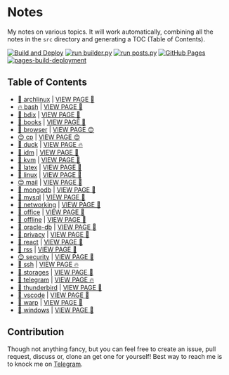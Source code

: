 # Notes

My notes on various topics. It will work automatically, combining all the notes in the `src` directory and generating a TOC (Table of Contents).

[![Build and Deploy](https://github.com/SharafatKarim/notes/actions/workflows/action.yml/badge.svg)](https://github.com/SharafatKarim/notes/actions/workflows/action.yml)
[![run builder.py](https://github.com/SharafatKarim/notes/actions/workflows/action.yml/badge.svg)](https://github.com/SharafatKarim/notes/actions/workflows/action.yml)
[![run posts.py](https://github.com/SharafatKarim/notes/actions/workflows/posts.yml/badge.svg)](https://github.com/SharafatKarim/notes/actions/workflows/posts.yml)
[![GitHub Pages](https://github.com/SharafatKarim/notes/actions/workflows/gh-pages.yml/badge.svg)](https://github.com/SharafatKarim/notes/actions/workflows/gh-pages.yml)
[![pages-build-deployment](https://github.com/SharafatKarim/notes/actions/workflows/pages/pages-build-deployment/badge.svg)](https://github.com/SharafatKarim/notes/actions/workflows/pages/pages-build-deployment)


## Table of Contents

- [🎉 archlinux](src/archlinux.md) | <a href='https://sharafat.is-a.dev/notes/archlinux' target='_blank'>VIEW PAGE 🤖</a>
- [🔥 bash](src/bash.md) | <a href='https://sharafat.is-a.dev/notes/bash' target='_blank'>VIEW PAGE 🚀</a>
- [👾 bdix](src/bdix.md) | <a href='https://sharafat.is-a.dev/notes/bdix' target='_blank'>VIEW PAGE 🌟</a>
- [🌟 books](src/books.md) | <a href='https://sharafat.is-a.dev/notes/books' target='_blank'>VIEW PAGE 🤖</a>
- [🤖 browser](src/browser.md) | <a href='https://sharafat.is-a.dev/notes/browser' target='_blank'>VIEW PAGE 😊</a>
- [😊 cp](src/cp.md) | <a href='https://sharafat.is-a.dev/notes/cp' target='_blank'>VIEW PAGE 😊</a>
- [👾 duck](src/duck.md) | <a href='https://sharafat.is-a.dev/notes/duck' target='_blank'>VIEW PAGE 🔥</a>
- [🎸 idm](src/idm.md) | <a href='https://sharafat.is-a.dev/notes/idm' target='_blank'>VIEW PAGE 🚀</a>
- [🌈 kvm](src/kvm.md) | <a href='https://sharafat.is-a.dev/notes/kvm' target='_blank'>VIEW PAGE 🌈</a>
- [🤖 latex](src/latex.md) | <a href='https://sharafat.is-a.dev/notes/latex' target='_blank'>VIEW PAGE 🚀</a>
- [🎉 linux](src/linux.md) | <a href='https://sharafat.is-a.dev/notes/linux' target='_blank'>VIEW PAGE 🚀</a>
- [😊 mail](src/mail.md) | <a href='https://sharafat.is-a.dev/notes/mail' target='_blank'>VIEW PAGE 🤖</a>
- [🎸 mongodb](src/mongodb.md) | <a href='https://sharafat.is-a.dev/notes/mongodb' target='_blank'>VIEW PAGE 🎉</a>
- [🚀 mysql](src/mysql.md) | <a href='https://sharafat.is-a.dev/notes/mysql' target='_blank'>VIEW PAGE 🎸</a>
- [🎸 networking](src/networking.md) | <a href='https://sharafat.is-a.dev/notes/networking' target='_blank'>VIEW PAGE 👾</a>
- [🤖 office](src/office.md) | <a href='https://sharafat.is-a.dev/notes/office' target='_blank'>VIEW PAGE 🤖</a>
- [🎸 offline](src/offline.md) | <a href='https://sharafat.is-a.dev/notes/offline' target='_blank'>VIEW PAGE 🎸</a>
- [👾 oracle-db](src/oracle-db.md) | <a href='https://sharafat.is-a.dev/notes/oracle-db' target='_blank'>VIEW PAGE 🌈</a>
- [👾 privacy](src/privacy.md) | <a href='https://sharafat.is-a.dev/notes/privacy' target='_blank'>VIEW PAGE 🎸</a>
- [🚀 react](src/react.md) | <a href='https://sharafat.is-a.dev/notes/react' target='_blank'>VIEW PAGE 🎉</a>
- [👾 rss](src/rss.md) | <a href='https://sharafat.is-a.dev/notes/rss' target='_blank'>VIEW PAGE 🌟</a>
- [😊 security](src/security.md) | <a href='https://sharafat.is-a.dev/notes/security' target='_blank'>VIEW PAGE 🍕</a>
- [🌈 ssh](src/ssh.md) | <a href='https://sharafat.is-a.dev/notes/ssh' target='_blank'>VIEW PAGE 🔥</a>
- [🎸 storages](src/storages.md) | <a href='https://sharafat.is-a.dev/notes/storages' target='_blank'>VIEW PAGE 🎉</a>
- [🌈 telegram](src/telegram.md) | <a href='https://sharafat.is-a.dev/notes/telegram' target='_blank'>VIEW PAGE 🔥</a>
- [🚀 thunderbird](src/thunderbird.md) | <a href='https://sharafat.is-a.dev/notes/thunderbird' target='_blank'>VIEW PAGE 🚀</a>
- [🎉 vscode](src/vscode.md) | <a href='https://sharafat.is-a.dev/notes/vscode' target='_blank'>VIEW PAGE 🤖</a>
- [🍕 warp](src/warp.md) | <a href='https://sharafat.is-a.dev/notes/warp' target='_blank'>VIEW PAGE 🚀</a>
- [👾 windows](src/windows.md) | <a href='https://sharafat.is-a.dev/notes/windows' target='_blank'>VIEW PAGE 🌟</a>

## Contribution

Though not anything fancy, but you can feel free to create an issue, pull request, discuss or, clone an get one for yourself!
Best way to reach me is to knock me on [Telegram](https://t.me/SharafatKarim).

